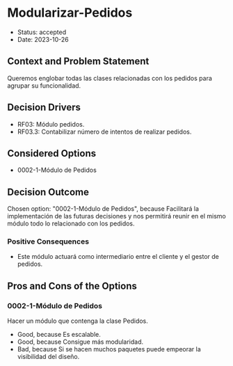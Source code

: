# Modularizar-Pedidos

* Status: accepted
* Date: 2023-10-26

## Context and Problem Statement

Queremos englobar todas las clases relacionadas con los pedidos para agrupar su funcionalidad.

## Decision Drivers

* RF03: Módulo pedidos.
* RF03.3: Contabilizar número de intentos de realizar pedidos.

## Considered Options

* 0002-1-Módulo de Pedidos

## Decision Outcome

Chosen option: "0002-1-Módulo de Pedidos", because Facilitará la implementación de las futuras decisiones y nos permitirá reunir en el mismo módulo todo lo relacionado con los pedidos.

### Positive Consequences

* Este módulo actuará como intermediario entre el cliente y el gestor de pedidos.

## Pros and Cons of the Options

### 0002-1-Módulo de Pedidos

Hacer un módulo que contenga la clase Pedidos.

* Good, because Es escalable.
* Good, because Consigue más modularidad.
* Bad, because Si se hacen muchos paquetes puede empeorar la visibilidad del diseño.
